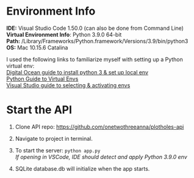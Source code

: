 # Environment Info
**IDE:**  Visual Studio Code 1.50.0 (can also be done from Command Line)\
**Virtual Environment Info**:  Python 3.9.0 64-bit \
**Path:**  /Library/Frameworks/Python.framework/Versions/3.9/bin/python3 \
**OS:** Mac 10.15.6 Catalina 

I used the following links to familiarize myself with setting up a Python virtual env: \
[Digital Ocean guide to install python 3 & set up local env](https://www.digitalocean.com/community/tutorials/how-to-install-python-3-and-set-up-a-local-programming-environment-on-macos) \
[Python Guide to Virtual Envs](https://docs.python-guide.org/dev/virtualenvs/)\
[Visual Studio guide to selecting & activating envs](https://code.visualstudio.com/docs/python/environments#_select-and-activate-an-environment)

# Start the API
1) Clone API repo:
https://github.com/onetwothreeanna/plotholes-api

2)  Navigate to project in terminal.

3)  To start the server:
``` python app.py ``` \
_If opening in VSCode, IDE should detect and apply Python 3.9.0 env_

3) SQLite database.db will initialize when the app starts.
